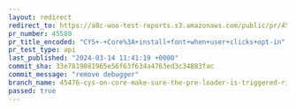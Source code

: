 ```yaml
---
layout: redirect
redirect_to: https://a8c-woo-test-reports.s3.amazonaws.com/public/pr/45580/api/index.html
pr_number: 45580
pr_title_encoded: "CYS+-+Core%3A+install+font+when+user+clicks+opt-in"
pr_test_type: api
last_published: "2024-03-14 11:41:19 +0000"
commit_sha: 33e7819881965e56f63f634a4763ed3c34883fac
commit_message: "remove debugger"
branch_name: 45476-cys-on-core-make-sure-the-pre-loader-is-triggered-right-after-the-user-clicks-on-the-opt-in-modal
passed: true
---
```

